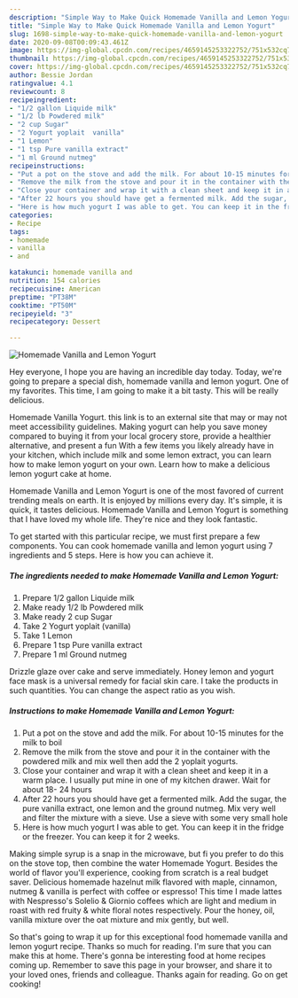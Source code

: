 ```yaml
---
description: "Simple Way to Make Quick Homemade Vanilla and Lemon Yogurt"
title: "Simple Way to Make Quick Homemade Vanilla and Lemon Yogurt"
slug: 1698-simple-way-to-make-quick-homemade-vanilla-and-lemon-yogurt
date: 2020-09-08T00:09:43.461Z
image: https://img-global.cpcdn.com/recipes/4659145253322752/751x532cq70/homemade-vanilla-and-lemon-yogurt-recipe-main-photo.jpg
thumbnail: https://img-global.cpcdn.com/recipes/4659145253322752/751x532cq70/homemade-vanilla-and-lemon-yogurt-recipe-main-photo.jpg
cover: https://img-global.cpcdn.com/recipes/4659145253322752/751x532cq70/homemade-vanilla-and-lemon-yogurt-recipe-main-photo.jpg
author: Bessie Jordan
ratingvalue: 4.1
reviewcount: 8
recipeingredient:
- "1/2 gallon Liquide milk"
- "1/2 lb Powdered milk"
- "2 cup Sugar"
- "2 Yogurt yoplait  vanilla"
- "1 Lemon"
- "1 tsp Pure vanilla extract"
- "1 ml Ground nutmeg"
recipeinstructions:
- "Put a pot on the stove and add the milk. For about 10-15 minutes for the milk to boil"
- "Remove the milk from the stove and pour it in the container with the powdered milk and  mix well then add the 2 yoplait yogurts."
- "Close your container and wrap it with a clean sheet and keep it in a warm place. I usually put mine in one of my kitchen drawer. Wait for about 18- 24 hours"
- "After 22 hours you should have get a fermented milk. Add the sugar, the pure vanilla extract, one lemon and the ground nutmeg. Mix very well and filter the mixture with a sieve. Use a sieve with some very small hole"
- "Here is how much yogurt I was able to get. You can keep it in the fridge or the freezer. You can keep it for 2 weeks."
categories:
- Recipe
tags:
- homemade
- vanilla
- and

katakunci: homemade vanilla and 
nutrition: 154 calories
recipecuisine: American
preptime: "PT38M"
cooktime: "PT50M"
recipeyield: "3"
recipecategory: Dessert

---
```



![Homemade Vanilla and Lemon Yogurt](https://img-global.cpcdn.com/recipes/4659145253322752/751x532cq70/homemade-vanilla-and-lemon-yogurt-recipe-main-photo.jpg)

Hey everyone, I hope you are having an incredible day today. Today, we're going to prepare a special dish, homemade vanilla and lemon yogurt. One of my favorites. This time, I am going to make it a bit tasty. This will be really delicious.

Homemade Vanilla Yogurt. this link is to an external site that may or may not meet accessibility guidelines. Making yogurt can help you save money compared to buying it from your local grocery store, provide a healthier alternative, and present a fun With a few items you likely already have in your kitchen, which include milk and some lemon extract, you can learn how to make lemon yogurt on your own. Learn how to make a delicious lemon yogurt cake at home.

Homemade Vanilla and Lemon Yogurt is one of the most favored of current trending meals on earth. It is enjoyed by millions every day. It's simple, it is quick, it tastes delicious. Homemade Vanilla and Lemon Yogurt is something that I have loved my whole life. They're nice and they look fantastic.


To get started with this particular recipe, we must first prepare a few components. You can cook homemade vanilla and lemon yogurt using 7 ingredients and 5 steps. Here is how you can achieve it.

<!--inarticleads1-->

##### The ingredients needed to make Homemade Vanilla and Lemon Yogurt:

1. Prepare 1/2 gallon Liquide milk
1. Make ready 1/2 lb Powdered milk
1. Make ready 2 cup Sugar
1. Take 2 Yogurt yoplait  (vanilla)
1. Take 1 Lemon
1. Prepare 1 tsp Pure vanilla extract
1. Prepare 1 ml Ground nutmeg


Drizzle glaze over cake and serve immediately. Honey lemon and yogurt face mask is a universal remedy for facial skin care. I take the products in such quantities. You can change the aspect ratio as you wish. 

<!--inarticleads2-->

##### Instructions to make Homemade Vanilla and Lemon Yogurt:

1. Put a pot on the stove and add the milk. For about 10-15 minutes for the milk to boil
1. Remove the milk from the stove and pour it in the container with the powdered milk and  mix well then add the 2 yoplait yogurts.
1. Close your container and wrap it with a clean sheet and keep it in a warm place. I usually put mine in one of my kitchen drawer. Wait for about 18- 24 hours
1. After 22 hours you should have get a fermented milk. Add the sugar, the pure vanilla extract, one lemon and the ground nutmeg. Mix very well and filter the mixture with a sieve. Use a sieve with some very small hole
1. Here is how much yogurt I was able to get. You can keep it in the fridge or the freezer. You can keep it for 2 weeks.


Making simple syrup is a snap in the microwave, but fi you prefer to do this on the stove top, then combine the water Homemade Yogurt. Besides the world of flavor you&#39;ll experience, cooking from scratch is a real budget saver. Delicious homemade hazelnut milk flavored with maple, cinnamon, nutmeg &amp; vanilla is perfect with coffee or espresso! This time I made lattes with Nespresso&#39;s Solelio &amp; Giornio coffees which are light and medium in roast with red fruity &amp; white floral notes respectively. Pour the honey, oil, vanilla mixture over the oat mixture and mix gently, but well. 

So that's going to wrap it up for this exceptional food homemade vanilla and lemon yogurt recipe. Thanks so much for reading. I'm sure that you can make this at home. There's gonna be interesting food at home recipes coming up. Remember to save this page in your browser, and share it to your loved ones, friends and colleague. Thanks again for reading. Go on get cooking!

